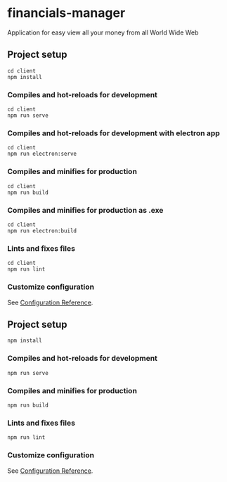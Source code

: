 # financials-manager
Application for easy view all your money from all World Wide Web
## Project setup
```
cd client
npm install
```

### Compiles and hot-reloads for development
```
cd client
npm run serve
```

### Compiles and hot-reloads for development with electron app
```
cd client
npm run electron:serve
```

### Compiles and minifies for production
```
cd client
npm run build
```
### Compiles and minifies for production as .exe
```
cd client
npm run electron:build
```

### Lints and fixes files
```
cd client
npm run lint
```

### Customize configuration
See [Configuration Reference](https://cli.vuejs.org/config/).

## Project setup
```
npm install
```

### Compiles and hot-reloads for development
```
npm run serve
```

### Compiles and minifies for production
```
npm run build
```

### Lints and fixes files
```
npm run lint
```

### Customize configuration
See [Configuration Reference](https://cli.vuejs.org/config/).
